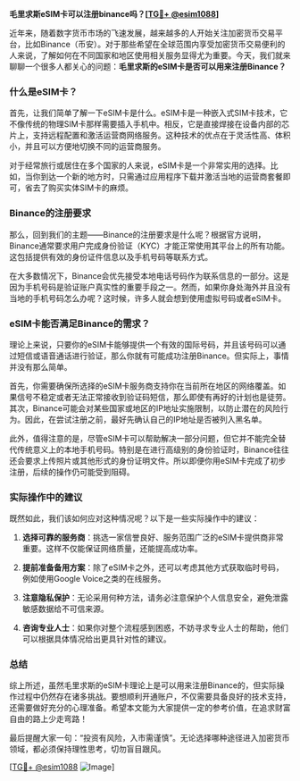 **毛里求斯eSIM卡可以注册binance吗？[[TG💪+ @esim1088](https://t.me/s/esim1088)]**

近年来，随着数字货币市场的飞速发展，越来越多的人开始关注加密货币交易平台，比如Binance（币安）。对于那些希望在全球范围内享受加密货币交易便利的人来说，了解如何在不同国家和地区使用相关服务显得尤为重要。今天，我们就来聊聊一个很多人都关心的问题：**毛里求斯的eSIM卡是否可以用来注册Binance？**

### 什么是eSIM卡？

首先，让我们简单了解一下eSIM卡是什么。eSIM卡是一种嵌入式SIM卡技术，它不像传统的物理SIM卡那样需要插入手机中。相反，它是直接焊接在设备内部的芯片上，支持远程配置和激活运营商网络服务。这种技术的优点在于灵活性高、体积小，并且可以方便地切换不同的运营商服务。

对于经常旅行或居住在多个国家的人来说，eSIM卡是一个非常实用的选择。比如，当你到达一个新的地方时，只需通过应用程序下载并激活当地的运营商套餐即可，省去了购买实体SIM卡的麻烦。

### Binance的注册要求

那么，回到我们的主题——Binance的注册要求是什么呢？根据官方说明，Binance通常要求用户完成身份验证（KYC）才能正常使用其平台上的所有功能。这包括提供有效的身份证件信息以及手机号码等联系方式。

在大多数情况下，Binance会优先接受本地电话号码作为联系信息的一部分。这是因为手机号码是验证账户真实性的重要手段之一。然而，如果你身处海外并且没有当地的手机号码怎么办呢？这时候，许多人就会想到使用虚拟号码或者eSIM卡。

### eSIM卡能否满足Binance的需求？

理论上来说，只要你的eSIM卡能够提供一个有效的国际号码，并且该号码可以通过短信或语音通话进行验证，那么你就有可能成功注册Binance。但实际上，事情并没有那么简单。

首先，你需要确保所选择的eSIM卡服务商支持你在当前所在地区的网络覆盖。如果信号不稳定或者无法正常接收到验证码短信，那么即使有再好的计划也是徒劳。其次，Binance可能会对某些国家或地区的IP地址实施限制，以防止潜在的风险行为。因此，在尝试注册之前，最好先确认自己的IP地址是否被列入黑名单。

此外，值得注意的是，尽管eSIM卡可以帮助解决一部分问题，但它并不能完全替代传统意义上的本地手机号码。特别是在进行高级别的身份验证时，Binance往往还会要求上传照片或其他形式的身份证明文件。所以即便你用eSIM卡完成了初步注册，后续的操作仍可能受到阻碍。

### 实际操作中的建议

既然如此，我们该如何应对这种情况呢？以下是一些实际操作中的建议：

1. **选择可靠的服务商**：挑选一家信誉良好、服务范围广泛的eSIM卡提供商非常重要。这样不仅能保证网络质量，还能提高成功率。
   
2. **提前准备备用方案**：除了eSIM卡之外，还可以考虑其他方式获取临时号码，例如使用Google Voice之类的在线服务。

3. **注意隐私保护**：无论采用何种方法，请务必注意保护个人信息安全，避免泄露敏感数据给不可信来源。

4. **咨询专业人士**：如果你对整个流程感到困惑，不妨寻求专业人士的帮助，他们可以根据具体情况给出更具针对性的建议。

### 总结

综上所述，虽然毛里求斯的eSIM卡理论上是可以用来注册Binance的，但实际操作过程中仍然存在诸多挑战。要想顺利开通账户，不仅需要具备良好的技术支持，还需要做好充分的心理准备。希望本文能为大家提供一定的参考价值，在追求财富自由的路上少走弯路！

最后提醒大家一句：“投资有风险，入市需谨慎”。无论选择哪种途径进入加密货币领域，都必须保持理性思考，切勿盲目跟风。

[[TG💪+ @esim1088](https://t.me/s/esim1088) ![Image](https://i.postimg.cc/4NQfJmqS/Snipaste-2025-05-13-00-14-12.png)]